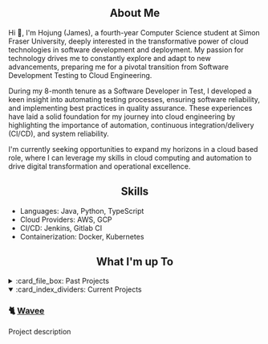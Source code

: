 <!-- About -->

  <!-- [![wakatime](https://wakatime.com/badge/user/b163ef99-bb97-41f6-b630-c8b6c8ff1993.svg)](https://wakatime.com/@b163ef99-bb97-41f6-b630-c8b6c8ff1993) -->

  
<h2 align="center">About Me</h2>

Hi 👋, I'm Hojung (James), a fourth-year Computer Science student at Simon Fraser University, deeply interested in the transformative power of cloud technologies in software development and deployment. My passion for technology drives me to constantly explore and adapt to new advancements, preparing me for a pivotal transition from Software Development Testing to Cloud Engineering.

During my 8-month tenure as a Software Developer in Test, I developed a keen insight into automating testing processes, ensuring software reliability, and implementing best practices in quality assurance. These experiences have laid a solid foundation for my journey into cloud engineering by highlighting the importance of automation, continuous integration/delivery (CI/CD), and system reliability.

I'm currently seeking opportunities to expand my horizons in a cloud based role, where I can leverage my skills in cloud computing and automation to drive digital transformation and operational excellence.
<!-- Projects -->

<h2 align="center">Skills</h2>

- Languages: Java, Python, TypeScript
- Cloud Providers: AWS, GCP
- CI/CD: Jenkins, Gitlab CI
- Containerization: Docker, Kubernetes

<h2 align="center">What I'm up To</h2>

<details>
  <summary>:card_file_box: Past Projects</summary>
  
  ### 🔒 [3FA](https://github.com/Computing-Collective/3FA)
  Project description


  ### 📆 [Notion Canvas Sync / Canvas Instructure & Notion Plugin](https://github.com/im-calvin/calendar)
  Project description


  ### :electron: [Musictag](https://github.com/im-calvin/musictag)
  Project description

  
  
</details>
 
<details open>
  <summary>:card_index_dividers: Current Projects</summary>

  ### 🐈 [Wavee](https://github.com/CMPT-372-Group-25/Project)
  Project description

</details>
